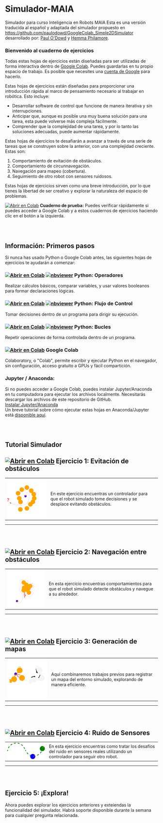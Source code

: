 # Simulador-MAIA
Simulador para curso Inteligencia en Robots MAIA
Esta es una versión traducida al español y adaptada del simulador propuesto en https://github.com/paulodowd/GoogleColab_Simple2DSimulator desarrollado por: [Paul O'Dowd](https://www.bristol.ac.uk/people/person/Paul-O'Dowd-d54e9ad6-41de-4eef-81c6-1ee227ced8dc) y [Hemma Philamore](https://www.bristol.ac.uk/people/person/Hemma-Philamore-c3c8acb0-fcce-4792-9249-2efccb92145f).

### Bienvenido al cuaderno de ejercicios

Todas estas hojas de ejercicios están diseñadas para ser utilizadas de forma interactiva dentro de [Google Colab](https://research.google.com/colaboratory/). Puedes guardarlas en tu propio espacio de trabajo. Es posible que necesites una [cuenta de Google](https://www.google.com/account/about/) para hacerlo.

Estas hojas de ejercicios están diseñadas para proporcionar una introducción rápida al marco de pensamiento necesario al trabajar en robótica. Esto incluye:
- Desarrollar software de control que funcione de manera iterativa y sin interrupciones.
- Anticipar que, aunque es posible una muy buena solución para una tarea, esta puede volverse más compleja fácilmente.
- Comprender que la complejidad de una tarea, y por lo tanto las soluciones adecuadas, puede aumentar rápidamente.

Estas hojas de ejercicios te desafiarán a avanzar a través de una serie de tareas que se construyen sobre la anterior, con una complejidad creciente. Estas son:
1. Comportamiento de evitación de obstáculos.
2. Comportamiento de circunnavegación.
3. Navegación para mapeo (cobertura).
4. Seguimiento de otro robot con sensores ruidosos.

Estas hojas de ejercicios sirven como una breve introducción, por lo que tienes la libertad de ser creativo y explorar la naturaleza del espacio de problemas.

[![Abrir en Colab](https://colab.research.google.com/assets/colab-badge.svg)](https://colab.research.google.com/github/paulodowd/GoogleColab_Simple2DSimulator/blob/main/TestSheet.ipynb) **Cuaderno de prueba:** Puedes verificar rápidamente si puedes acceder a Google Colab y a estos cuadernos de ejercicios haciendo clic en el botón a la izquierda.

<br><br>
## Información: Primeros pasos

Si nunca has usado Python o Google Colab antes, las siguientes hojas de ejercicios te ayudarán a comenzar:

### [![Abrir en Colab](https://colab.research.google.com/assets/colab-badge.svg)](https://colab.research.google.com/github/paulodowd/GoogleColab_Simple2DSimulator/blob/main/01_Operators.ipynb) [![nbviewer](https://raw.githubusercontent.com/jupyter/design/master/logos/Badges/nbviewer_badge.svg)](https://nbviewer.jupyter.org/github/paulodowd/GoogleColab_Simple2DSimulator/blob/main/01_Operators.ipynb) Python: Operadores  
Realizar cálculos básicos, comparar variables, y usar valores booleanos para formar declaraciones lógicas.

### [![Abrir en Colab](https://colab.research.google.com/assets/colab-badge.svg)](https://colab.research.google.com/github/paulodowd/GoogleColab_Simple2DSimulator/blob/main/02_Control_Flow.ipynb) [![nbviewer](https://raw.githubusercontent.com/jupyter/design/master/logos/Badges/nbviewer_badge.svg)](https://nbviewer.jupyter.org/github/paulodowd/GoogleColab_Simple2DSimulator/blob/main/02_Control_Flow.ipynb) Python: Flujo de Control  
Tomar decisiones dentro de un programa para dirigir su ejecución.

### [![Abrir en Colab](https://colab.research.google.com/assets/colab-badge.svg)](https://colab.research.google.com/github/paulodowd/GoogleColab_Simple2DSimulator/blob/main/03_Loops.ipynb) [![nbviewer](https://raw.githubusercontent.com/jupyter/design/master/logos/Badges/nbviewer_badge.svg)](https://nbviewer.jupyter.org/github/paulodowd/GoogleColab_Simple2DSimulator/blob/main/03_Loops.ipynb) Python: Bucles  
Repetir operaciones de forma controlada dentro de un programa.

### [![Abrir en Colab](https://colab.research.google.com/assets/colab-badge.svg)](https://colab.research.google.com/notebooks/intro.ipynb) Google Colab  
Colaboratory, o "Colab", permite escribir y ejecutar Python en el navegador, sin configuración, acceso gratuito a GPUs y fácil compartición.

### Jupyter / Anaconda:
Si no puedes acceder a Google Colab, puedes instalar Jupyter/Anaconda en tu computadora para ejecutar los archivos localmente. Necesitarás descargar los archivos de este repositorio de GitHub.  
[Instalar Jupyter/Anaconda](https://test-jupyter.readthedocs.io/en/latest/install.html)  
Un breve tutorial sobre cómo ejecutar estas hojas en Anaconda/Jupyter está [disponible aquí](https://github.com/paulodowd/GoogleColab_Simple2DSimulator/raw/main/anaconda_instructions.pdf).

<br><br>
## Tutorial Simulador

## [![Abrir en Colab](https://colab.research.google.com/assets/colab-badge.svg)](https://colab.research.google.com/github/paulodowd/GoogleColab_Simple2DSimulator/blob/main/Sheet1_ObstacleAvoidance.ipynb) Ejercicio 1: Evitación de obstáculos

<table>
  <tr>
    <td>
<img src="https://github.com/paulodowd/GoogleColab_Simple2DSimulator/blob/main/img/obs_avoidance.png?raw=true" width="350px">
    </td>
    <td>
      En este ejercicio encuentras un controlador para que el robot simulado tome decisiones y se desplace evitando obstáculos.
    </td>
  </tr>
</table>

<hr><br><br>

## [![Abrir en Colab](https://colab.research.google.com/assets/colab-badge.svg)](https://colab.research.google.com/github/paulodowd/GoogleColab_Simple2DSimulator/blob/main/Sheet2_Circumnavigation.ipynb)  Ejercicio 2: Navegación entre obstáculos

<table>
  <tr>
    <td>
<img src="https://github.com/paulodowd/GoogleColab_Simple2DSimulator/blob/main/img/c_navigation.png?raw=true" width="350px">
    </td>
    <td>
      En esta ejercicio encuentras comportamientos para que el robot simulado detecte obstáculos y navegue a su alrededor.
    </td>
  </tr>
</table>

<hr><br><br>

## [![Abrir en Colab](https://colab.research.google.com/assets/colab-badge.svg)](https://colab.research.google.com/github/paulodowd/GoogleColab_Simple2DSimulator/blob/main/Sheet3_Mapping.ipynb) Ejercicio 3: Generación de mapas

<table>
  <tr>
    <td>
<img src="https://github.com/paulodowd/GoogleColab_Simple2DSimulator/blob/main/img/mapping.png?raw=true" width="350px">
    </td>
    <td>
      Aquí combinaremos trabajos previos para registrar un mapa del entorno simulado, explorando de manera eficiente.
    </td>
  </tr>
</table>

<hr><br><br>

## [![Abrir en Colab](https://colab.research.google.com/assets/colab-badge.svg)](https://colab.research.google.com/github/paulodowd/GoogleColab_Simple2DSimulator/blob/main/Sheet4_SensorNoise.ipynb) Ejercicio 4: Ruido de Sensores

<table>
  <tr>
    <td>
<img src="https://github.com/paulodowd/GoogleColab_Simple2DSimulator/blob/main/img/Following.png?raw=true" width="350px">
    </td>
    <td>
      En esta ejercicio encuentras como tratar los desafíos del ruido en sensores reales utilizando un controlador para seguir otro robot.
    </td>
  </tr>
</table>

<hr><br><br>

## Ejercicio 5: ¡Explora!

Ahora puedes explorar los ejercicios anteriores y exteiendas la funcionalidad del simulador. Habrá soporte disponible durante la semana para cualquier pregunta relacionada.
